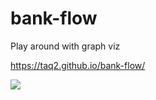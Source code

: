 # bank-flow
Play around with graph viz

https://taq2.github.io/bank-flow/

<img src="https://cdn.rawgit.com/TAQ2/bank-flow/master/diagram.svg" />

